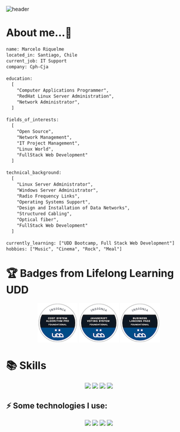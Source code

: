 ![header](https://capsule-render.vercel.app/api?type=waving&color=gradient&height=150&section=header&text=👀Hello,%20world!👋💻&fontSize=50)

# About me...👋
```
name: Marcelo Riquelme
located_in: Santiago, Chile
current_job: IT Support
company: Cph-Cja

education:
  [
    "Computer Applications Programmer",
    "RedHat Linux Server Administration",
    "Network Administrator",
  ]

fields_of_interests:
  [
    "Open Source",
    "Network Management",
    "IT Project Management",
    "Linux World",
    "FullStack Web Development"
  ]

technical_background:
  [
    "Linux Server Administrator",
    "Windows Server Administrator",
    "Radio Frequency Links",
    "Operating Systems Support",
    "Design and Installation of Data Networks",
    "Structured Cabling",
    "Optical fiber",
    "FullStack Web Development"
  ]
  
currently_learning: ["UDD Bootcamp, Full Stack Web Development"]
hobbies: ["Music", "Cinema", "Rock", "Meal"]
```
# 🏆 Badges from Lifelong Learning UDD
<div align="center">
<a href=https://www.credly.com/badges/d3beeab1-9b75-4eb2-a8ab-fff4496e4bb4/public_url"> <img src=./img/cost-system-algorithm-pro-sobresaliente.png></a>
<a href="https://www.credly.com/badges/e777b48d-9952-44dc-b2e4-e2c541c35dfe/public_url"><img src=./img/javascript-voting-system-sobresaliente.png></a>
<a href="https://www.credly.com/badges/5f54e71b-15f1-49e4-ab0d-886637b48da6/public_url"><img src=./img/business-landing-page-sobresaliente.png></a>


</div>

# 📚 Skills
<div align="center">
<img src="https://img.shields.io/badge/HTML5-E34F26?style=for-the-badge&logo=html5&logoColor=white">
<img src="https://img.shields.io/badge/CSS3-1572B6?style=for-the-badge&amp&logo=css3&logoColor=white">
<img src="https://img.shields.io/badge/JavaScript-F7DF1E?style=for-the-badge&logo=javascript&logoColor=black">
<img src="https://img.shields.io/badge/Node.js-43853D?style=for-the-badge&logo=node.js&logoColor=white">
</div>


## ⚡ Some technologies I use:
<div align="center">
<img src="https://img.shields.io/badge/Linux-100000?style=for-the-badge&logo=linux&logoColor=white" /> <img src="https://img.shields.io/badge/Windows-100000?style=for-the-badge&logo=windows&logoColor=white" />
<img src="https://img.shields.io/badge/GitHub-100000?style=for-the-badge&logo=github&logoColor=white" /> <img src="https://img.shields.io/badge/VScode-100000?style=for-the-badge&logo=visual&logoColor=white" />
</div>
